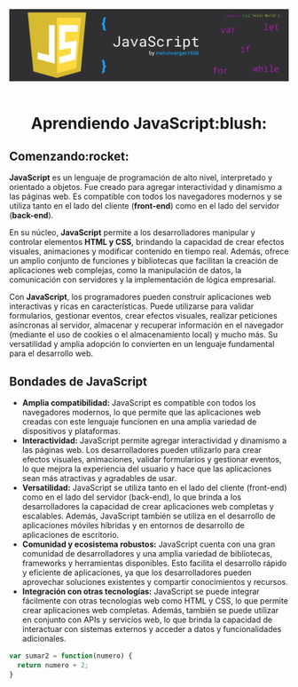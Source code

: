 <header>
  <img src="https://github.com/melvinvargas1608/JavaScript/blob/main/teoria-practica/header1_github.jpg" alt="imagen de cabecera">
</header>

<h1 align="center">Aprendiendo JavaScript:blush:</h1> 

<h2>Comenzando:rocket:</h2>

<p><strong>JavaScript</strong> es un lenguaje de programación de alto nivel, interpretado y orientado a objetos. Fue creado para agregar interactividad y dinamismo a las páginas web. Es compatible con todos los navegadores modernos y se utiliza tanto en el lado del cliente (<strong>front-end</strong>) como en el lado del servidor (<strong>back-end</strong>). 

En su núcleo, <strong>JavaScript</strong> permite a los desarrolladores manipular y controlar elementos <strong>HTML y CSS</strong>, brindando la capacidad de crear efectos visuales, animaciones y modificar contenido en tiempo real. Además, ofrece un amplio conjunto de funciones y bibliotecas que facilitan la creación de aplicaciones web complejas, como la manipulación de datos, la comunicación con servidores y la implementación de lógica empresarial.

Con <strong>JavaScript</strong>, los programadores pueden construir aplicaciones web interactivas y ricas en características. Puede utilizarse para validar formularios, gestionar eventos, crear efectos visuales, realizar peticiones asíncronas al servidor, almacenar y recuperar información en el navegador (mediante el uso de cookies o el almacenamiento local) y mucho más. Su versatilidad y amplia adopción lo convierten en un lenguaje fundamental para el desarrollo web.</p>

<h2>Bondades de JavaScript</h2>
<p>
<ul><li><strong>Amplia compatibilidad:</strong> JavaScript es compatible con todos los navegadores modernos, lo que permite que las aplicaciones web creadas con este lenguaje funcionen en una amplia variedad de dispositivos y plataformas.</li>
<li><strong>Interactividad:</strong> JavaScript permite agregar interactividad y dinamismo a las páginas web. Los desarrolladores pueden utilizarlo para crear efectos visuales, animaciones, validar formularios y gestionar eventos, lo que mejora la experiencia del usuario y hace que las aplicaciones sean más atractivas y agradables de usar.</li>
<li><strong>Versatilidad:</strong> JavaScript se utiliza tanto en el lado del cliente (front-end) como en el lado del servidor (back-end), lo que brinda a los desarrolladores la capacidad de crear aplicaciones web completas y escalables. Además, JavaScript también se utiliza en el desarrollo de aplicaciones móviles híbridas y en entornos de desarrollo de aplicaciones de escritorio.</li>
<li><strong>Comunidad y ecosistema robustos:</strong> JavaScript cuenta con una gran comunidad de desarrolladores y una amplia variedad de bibliotecas, frameworks y herramientas disponibles. Esto facilita el desarrollo rápido y eficiente de aplicaciones, ya que los desarrolladores pueden aprovechar soluciones existentes y compartir conocimientos y recursos.</li>
<li><strong>Integración con otras tecnologías:</strong> JavaScript se puede integrar fácilmente con otras tecnologías web como HTML y CSS, lo que permite crear aplicaciones web completas. Además, también se puede utilizar en conjunto con APIs y servicios web, lo que brinda la capacidad de interactuar con sistemas externos y acceder a datos y funcionalidades adicionales.</li></ul>
</p>

```javascript
var sumar2 = function(numero) {
  return numero + 2;
}
```
